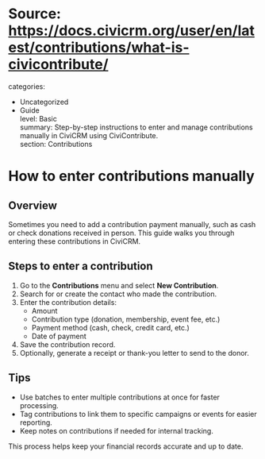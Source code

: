 # Source: https://docs.civicrm.org/user/en/latest/contributions/what-is-civicontribute/

categories:
  - Uncategorized
  - Guide  
level: Basic  
summary: Step-by-step instructions to enter and manage contributions manually in CiviCRM using CiviContribute.  
section: Contributions  

# How to enter contributions manually

## Overview

Sometimes you need to add a contribution payment manually, such as cash or check donations received in person. This guide walks you through entering these contributions in CiviCRM.

## Steps to enter a contribution

1. Go to the **Contributions** menu and select **New Contribution**.  
2. Search for or create the contact who made the contribution.  
3. Enter the contribution details:  
   - Amount  
   - Contribution type (donation, membership, event fee, etc.)  
   - Payment method (cash, check, credit card, etc.)  
   - Date of payment  
4. Save the contribution record.  
5. Optionally, generate a receipt or thank-you letter to send to the donor.

## Tips

- Use batches to enter multiple contributions at once for faster processing.  
- Tag contributions to link them to specific campaigns or events for easier reporting.  
- Keep notes on contributions if needed for internal tracking.

This process helps keep your financial records accurate and up to date.